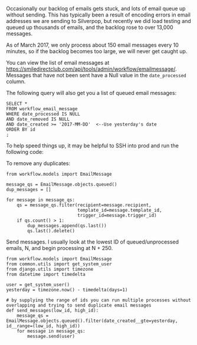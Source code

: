 Occasionally our backlog of emails gets stuck, and lots of email queue up without sending.  This has typically been a result of encoding errors in email addresses we are sending to Silverpop, but recently we did load testing and queued up thousands of emails, and the backlog rose to over 13,000 messages.  

As of March 2017, we only process about 150 email messages every 10 minutes, so if the backlog becomes too large, we will never get caught up.

You can view the list of email messages at https://smiledirectclub.com/api/tools/admin/workflow/emailmessage/.  Messages that have not been sent have a Null value in the `date_processed` column.

The following query will also get you a list of queued email messages:
```
SELECT *
FROM workflow_email_message
WHERE date_processed IS NULL
AND date_removed IS NULL
AND date_created >= '2017-MM-DD'  <--Use yesterday's date
ORDER BY id
;
```

To help speed things up, it may be helpful to SSH into prod and run the following code:

To remove any duplicates:
```
from workflow.models import EmailMessage

message_qs = EmailMessage.objects.queued()
dup_messages = []

for message in message_qs:
    qs = message_qs.filter(recipient=message.recipient, 
                           template_id=message.template_id, 
                           trigger_id=message.trigger_id)
    if qs.count() > 1:
        dup_messages.append(qs.last())
        qs.last().delete()
```

Send messages.  I usually look at the lowest ID of queued/unprocessed emails, N, and begin processing at N + 250.
```
from workflow.models import EmailMessage
from common.utils import get_system_user
from django.utils import timezone
from datetime import timedelta

user = get_system_user()
yesterday = timezone.now() - timedelta(days=1)

# by supplying the range of ids you can run multiple processes without overlapping and trying to send duplicate email messages
def send_messages(low_id, high_id):
    message_qs = EmailMessage.objects.queued().filter(date_created__gte=yesterday, id__range=(low_id, high_id))
    for message in message_qs:
        message.send(user)
```
